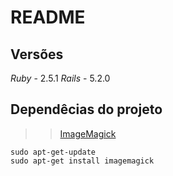 # README


## Versões
*Ruby* - 2.5.1
*Rails* - 5.2.0


## Dependêcias do projeto

>>[ImageMagick](https://www.imagemagick.org)
```
sudo apt-get-update
sudo apt-get install imagemagick
```